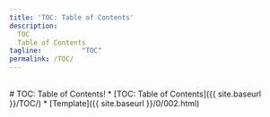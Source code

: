 ```yaml
---
title: 'TOC: Table of Contents'
description:
  TOC
  Table of Contents
tagline:          "TOC"
permalink: /TOC/
---
```


<br id="idx00">
# TOC: Table of Contents!
* [TOC: Table of Contents]({{ site.baseurl }}/TOC/)
* [Template]({{ site.baseurl }}/0/002.html)

